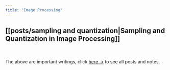 ```yaml
---
title: "Image Processing"
---
```

## [[posts/sampling and quantization|Sampling and Quantization in Image Processing]]


<br></br>
The above are important writings, click <a href="/quartz/tags/image-processing">here →</a> to see all posts and notes.
